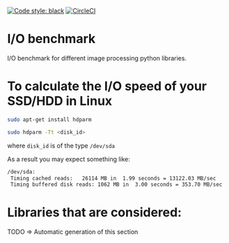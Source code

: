 [![Code style: black](https://img.shields.io/badge/code%20style-black-000000.svg)](https://github.com/ambv/black)
 [![CircleCI](https://circleci.com/gh/ternaus/io_benchmark/tree/master.svg?style=svg)](https://circleci.com/gh/ternaus/io_benchmark/tree/master)

# I/O benchmark
I/O benchmark for different image processing python libraries.

# To calculate the I/O speed of your SSD/HDD in Linux

```bash
sudo apt-get install hdparm

sudo hdparm -Tt <disk_id>
```
where `disk_id` is of the type `/dev/sda`

As a result you may expect something like:

```bash
/dev/sda:
 Timing cached reads:   26114 MB in  1.99 seconds = 13122.03 MB/sec
 Timing buffered disk reads: 1062 MB in  3.00 seconds = 353.70 MB/sec
```

# Libraries that are considered:

TODO => Automatic generation of this section
